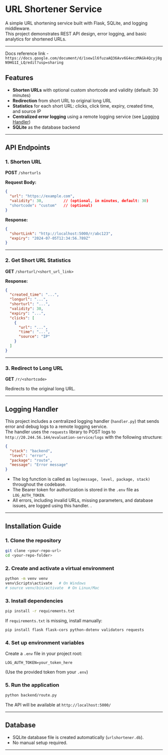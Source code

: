 # URL Shortener Service

A simple URL shortening service built with Flask, SQLite, and logging middleware.  
This project demonstrates REST API design, error logging, and basic analytics for shortened URLs.

---
Docs reference link - `https://docs.google.com/document/d/1sew1l6fuzaAQ36Avv6G4eczMAGk4Qcyj8gN9HG1I_LQ/edit?usp=sharing`
## Features

- **Shorten URLs** with optional custom shortcode and validity (default: 30 minutes)
- **Redirection** from short URL to original long URL
- **Statistics** for each short URL: clicks, click time, expiry, created time, and source IP
- **Centralized error logging** using a remote logging service (see [Logging Handler](#logging-handler))
- **SQLite** as the database backend

---

## API Endpoints

### 1. Shorten URL

**POST** `/shorturls`

**Request Body:**
```json
{
  "url": "https://example.com",
  "validity": 30,         // (optional, in minutes, default: 30)
  "shortcode": "custom"   // (optional)
}
```

**Response:**
```json
{
  "shortLink": "http://localhost:5000/r/abc123",
  "expiry": "2024-07-05T12:34:56.789Z"
}
```

---

### 2. Get Short URL Statistics

**GET** `/shorturl/<short_url_link>`

**Response:**
```json
{
  "created_time": "...",
  "longurl": "...",
  "shorturl": "...",
  "validity": 30,
  "expiry": "...",
  "clicks": [
    {
      "url": "...",
      "time": "...",
      "source": "IP"
    }
  ]
}
```

---

### 3. Redirect to Long URL

**GET** `/r/<shortcode>`

Redirects to the original long URL.

---

## Logging Handler

This project includes a centralized logging handler (`handler.py`) that sends error and debug logs to a remote logging service.  
The handler uses the `requests` library to POST logs to `http://20.244.56.144/evaluation-service/logs` with the following structure:

```json
{
  "stack": "backend",
  "level": "error",
  "package": "route",
  "message": "Error message"
}
```

- The log function is called as `log(message, level, package, stack)` throughout the codebase.
- The Bearer token for authorization is stored in the `.env` file as `LOG_AUTH_TOKEN`.
- All errors, including invalid URLs, missing parameters, and database issues, are logged using this handler.
.

---

## Installation Guide

### 1. Clone the repository

```bash
git clone <your-repo-url>
cd <your-repo-folder>
```

### 2. Create and activate a virtual environment

```bash
python -m venv venv
venv\Scripts\activate   # On Windows
# source venv/bin/activate  # On Linux/Mac
```

### 3. Install dependencies

```bash
pip install -r requirements.txt
```

If `requirements.txt` is missing, install manually:
```bash
pip install flask flask-cors python-dotenv validators requests
```

### 4. Set up environment variables

Create a `.env` file in your project root:
```
LOG_AUTH_TOKEN=your_token_here
```
(Use the provided token from your `.env`)

### 5. Run the application

```bash
python backend/route.py
```

The API will be available at `http://localhost:5000/`

---

## Database

- SQLite database file is created automatically (`urlshortener.db`).
- No manual setup required.

---

